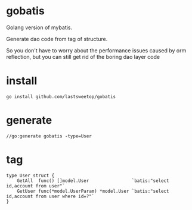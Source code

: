 # gobatis

Golang version of mybatis.

Generate dao code from tag of structure.

So you don't have to worry about the performance issues caused by orm reflection, but you can still get rid of the boring dao layer code

# install

`go install github.com/lastsweetop/gobatis`

# generate

`//go:generate gobatis -type=User`

# tag

```golang
type User struct {
	GetAll  func() []model.User                `batis:"select id,account from user"`
	GetUser func(*model.UserParam) *model.User `batis:"select id,account from user where id=?"`
}
```